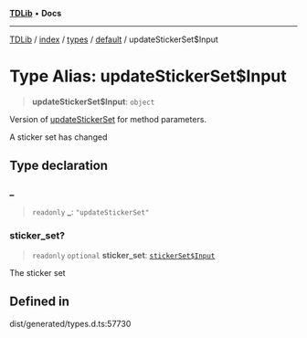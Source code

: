 [**TDLib**](../../../../../../README.md) • **Docs**

***

[TDLib](../../../../../../modules.md) / [index](../../../../../README.md) / [types](../../../README.md) / [default](../README.md) / updateStickerSet$Input

# Type Alias: updateStickerSet$Input

> **updateStickerSet$Input**: `object`

Version of [updateStickerSet](updateStickerSet.md) for method parameters.

A sticker set has changed

## Type declaration

### \_

> `readonly` **\_**: `"updateStickerSet"`

### sticker\_set?

> `readonly` `optional` **sticker\_set**: [`stickerSet$Input`](stickerSet$Input.md)

The sticker set

## Defined in

dist/generated/types.d.ts:57730
